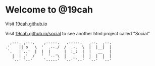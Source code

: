 # Welcome to @19cah

Visit <a href="https://19cah.github.io">19cah.github.io</a>

Visit <a href="https://19cah.github.io/social">19cah.github.io/social</a> to see another html project called "Social"


      ,---. ,---.    ,-----.   .-----.   ,--.  ,--.  
    .'    || o   \  '  .--./  /  .-.  \  |  |__|  |
     `.   |`..'  |  |  |      |  :_:  |  |   __   |
       |  | .'  /   '  '--'\  |   _   |  |  |  |  |
       `--' `--'     `-----'  `--' `--'  `--'  `--'
